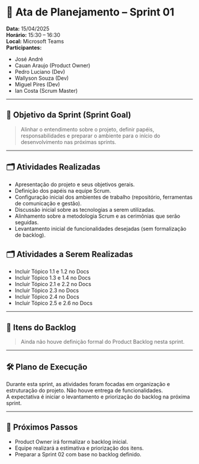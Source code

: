 # 📝 Ata de Planejamento – Sprint 01

**Data:** 15/04/2025  
**Horário:** 15:30 – 16:30  
**Local:** Microsoft Teams  
**Participantes:**  
- José André  
- Cauan Araujo (Product Owner)  
- Pedro Luciano (Dev)  
- Wallyson Souza (Dev)  
- Miguel Pires (Dev)  
- Ian Costa (Scrum Master)  

---

## 🎯 Objetivo da Sprint (Sprint Goal)

> Alinhar o entendimento sobre o projeto, definir papéis, responsabilidades e preparar o ambiente para o início do desenvolvimento nas próximas sprints.

---

## 🗂️ Atividades Realizadas

- Apresentação do projeto e seus objetivos gerais.
- Definição dos papéis na equipe Scrum.
- Configuração inicial dos ambientes de trabalho (repositório, ferramentas de comunicação e gestão).
- Discussão inicial sobre as tecnologias a serem utilizadas.
- Alinhamento sobre a metodologia Scrum e as cerimônias que serão seguidas.
- Levantamento inicial de funcionalidades desejadas (sem formalização de backlog).

## 🗂️ Atividades a Serem Realizadas
-  Incluir Tópico 1.1 e 1.2 no Docs  
-  Incluir Tópico 1.3 e 1.4 no Docs  
-  Incluir Tópico 2.1 e 2.2 no Docs  
-  Incluir Tópico 2.3 no Docs  
-  Incluir Tópico 2.4 no Docs  
-  Incluir Tópico 2.5 e 2.6 no Docs  

---

## 🚫 Itens do Backlog

> Ainda não houve definição formal do Product Backlog nesta sprint.

---

## 🛠️ Plano de Execução

Durante esta sprint, as atividades foram focadas em organização e estruturação do projeto. Não houve entrega de funcionalidades.  
A expectativa é iniciar o levantamento e priorização do backlog na próxima sprint.

---

## 📅 Próximos Passos

- Product Owner irá formalizar o backlog inicial.
- Equipe realizará a estimativa e priorização dos itens.
- Preparar a Sprint 02 com base no backlog definido.
